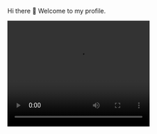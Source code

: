 Hi there 👋
Welcome to my profile. 
<!--![web (1)](https://github.com/jbirkenmaier/jbirkenmaier/assets/127735731/517956af-133e-4a69-a435-c7dd4727487d)-->

<video width="320" height="240" controls>
  <source src="webs.mp4" type="video/mp4" autoplay>
  >
Your browser does not support the video tag.
</video>


<!--
- 🔭 I’m currently working on ...
- 🌱 I’m currently learning ...
- 👯 I’m looking to collaborate on ...
- 🤔 I’m looking for help with ...
- 💬 Ask me about ...
- 📫 How to reach me: ...
- 😄 Pronouns: ...
- ⚡ Fun fact: ...
-->

